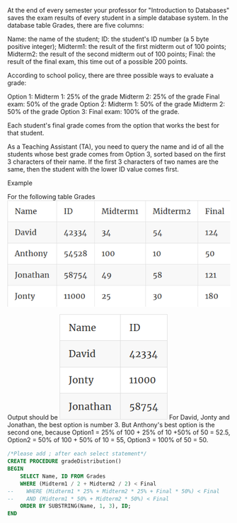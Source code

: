 At the end of every semester your professor for "Introduction to Databases" saves the exam results of every student in a simple database system. In the database table Grades, there are five columns:

Name: the name of the student;
ID: the student's ID number (a 5 byte positive integer);
 Midterm1: the result of the first midterm out of 100 points;
Midterm2: the result of the second midterm out of 100 points;
Final: the result of the final exam, this time out of a possible 200 points.

According to school policy, there are three possible ways to evaluate a grade:

Option 1:
        Midterm 1: 25% of the grade
        Midterm 2: 25% of the grade
        Final exam: 50% of the grade
    Option 2:
        Midterm 1: 50% of the grade
        Midterm 2: 50% of the grade
    Option 3:
        Final exam: 100% of the grade.

Each student's final grade comes from the option that works the best for that student.

As a Teaching Assistant (TA), you need to query the name and id of all the students whose best grade comes from Option 3, sorted based on the first 3 characters of their name. If the first 3 characters of two names are the same, then the student with the lower ID value comes first.

Example

For the following table Grades
![title](P09-1.png)

Output should be
![title](P09-2.png)
For David, Jonty and Jonathan, the best option is number 3. But Anthony's best option is the second one, because Option1 = 25% of 100 + 25% of 10 +50% of 50 = 52.5, Option2 = 50% of 100 + 50% of 10 = 55, Option3 = 100% of 50 = 50.
```sql
/*Please add ; after each select statement*/
CREATE PROCEDURE gradeDistribution()
BEGIN
    SELECT Name, ID FROM Grades
    WHERE (Midterm1 / 2 + Midterm2 / 2) < Final
--    WHERE (Midterm1 * 25% + Midterm2 * 25% + Final * 50%) < Final
--    AND (Midterm1 * 50% + Midterm2 * 50%) < Final
    ORDER BY SUBSTRING(Name, 1, 3), ID;
END
```